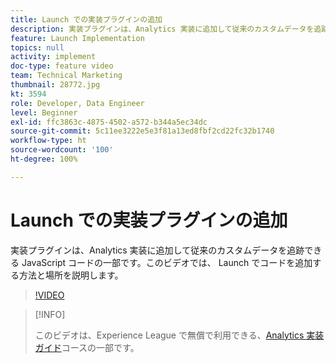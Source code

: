 ```yaml
---
title: Launch での実装プラグインの追加
description: 実装プラグインは、Analytics 実装に追加して従来のカスタムデータを追跡できる JavaScript コードの一部です。このビデオでは、 Launch でコードを追加する方法と場所を説明します。
feature: Launch Implementation
topics: null
activity: implement
doc-type: feature video
team: Technical Marketing
thumbnail: 28772.jpg
kt: 3594
role: Developer, Data Engineer
level: Beginner
exl-id: ffc3863c-4875-4502-a572-b344a5ec34dc
source-git-commit: 5c11ee3222e5e3f81a13ed8fbf2cd22fc32b1740
workflow-type: ht
source-wordcount: '100'
ht-degree: 100%

---
```


# Launch での実装プラグインの追加

実装プラグインは、Analytics 実装に追加して従来のカスタムデータを追跡できる JavaScript コードの一部です。このビデオでは、 Launch でコードを追加する方法と場所を説明します。

>[!VIDEO](https://video.tv.adobe.com/v/28772/?quality=12&learn=on)

>[!INFO]
>
> このビデオは、Experience League で無償で利用できる、[Analytics 実装ガイド](https://experienceleague.adobe.com/?recommended=Analytics-D-1-2019.1)コースの一部です。